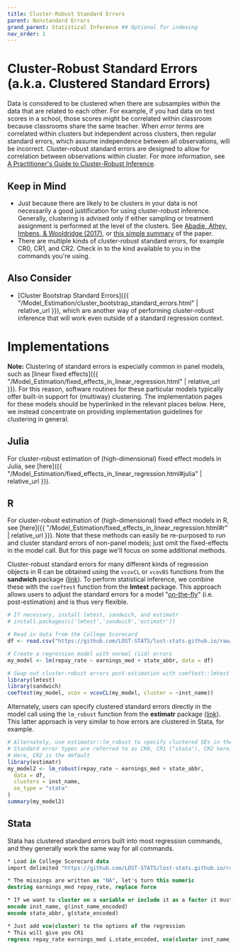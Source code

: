 ```yaml
---
title: Cluster-Robust Standard Errors
parent: Nonstandard Errors
grand_parent: Statistical Inference ## Optional for indexing
nav_order: 1
---
```


# Cluster-Robust Standard Errors (a.k.a. Clustered Standard Errors)

Data is considered to be clustered when there are subsamples within the data that are related to each other. For example, if you had data on test scores in a school, those scores might be correlated within classroom because classrooms share the same teacher. When *error terms* are correlated within clusters but independent across clusters, then regular standard errors, which assume independence between all observations, will be incorrect. Cluster-robust standard errors are designed to allow for correlation between observations within cluster. For more information, see [A Practitioner's Guide to Cluster-Robust Inference](http://cameron.econ.ucdavis.edu/research/Cameron_Miller_JHR_2015_February.pdf).

## Keep in Mind

- Just because there are likely to be clusters in your data is not necessarily a good justification for using cluster-robust inference. Generally, clustering is advised only if either sampling or treatment assignment is performed at the level of the clusters. See [Abadie, Athey, Imbens, & Wooldridge (2017)](https://arxiv.org/abs/1710.02926), or [this simple summary](https://blogs.worldbank.org/impactevaluations/when-should-you-cluster-standard-errors-new-wisdom-econometrics-oracle) of the paper.
- There are multiple kinds of cluster-robust standard errors, for example CR0, CR1, and CR2. Check in to the kind available to you in the commands you're using.

## Also Consider

- [Cluster Bootstrap Standard Errors]({{ "/Model_Estimation/cluster_bootstrap_standard_errors.html" | relative_url }}), which are another way of performing cluster-robust inference that will work even outside of a standard regression context.

# Implementations

**Note:** Clustering of standard errors is especially common in panel models, such as [linear fixed effects]({{ "/Model_Estimation/fixed_effects_in_linear_regression.html" | relative_url }}). For this reason, software routines for these particular models typically offer built-in support for (multiway) clustering. The implementation pages for these models should be hyperlinked in the relevant places below. Here, we instead concentrate on providing implementation guidelines for clustering in general.

## Julia

For cluster-robust estimation of (high-dimensional) fixed effect models in Julia, see [here]({{ "/Model_Estimation/fixed_effects_in_linear_regression.html#julia" | relative_url }}).

## R

For cluster-robust estimation of (high-dimensional) fixed effect models in R, see [here]({{ "/Model_Estimation/fixed_effects_in_linear_regression.html#r" | relative_url }}). Note that these methods can easily be re-purposed to run and cluster standard errors of non-panel models; just omit the fixed-effects in the model call. But for this page we'll focus on some additional methods.

Cluster-robust standard errors for many different kinds of regression objects in R can be obtained using the `vcovCL` or `vcovBS` functions from the **sandwich** package ([link](http://sandwich.r-forge.r-project.org/index.html)). To perform statistical inference, we combine these with the `coeftest` function from the **lmtest** package. This approach allows users to adjust the standard errors for a model "[on-the-fly](https://grantmcdermott.com/better-way-adjust-SEs/)" (i.e. post-estimation) and is thus very flexible.

```r
# If necessary, install lmtest, sandwich, and estimatr
# install.packages(c('lmtest','sandwich','estimatr'))

# Read in data from the College Scorecard
df <- read.csv("https://github.com/LOST-STATS/lost-stats.github.io/raw/source/Model_Estimation/Data/Fixed_Effects_in_Linear_Regression/Scorecard.csv")

# Create a regression model with normal (iid) errors
my_model <- lm(repay_rate ~ earnings_med + state_abbr, data = df)

# Swap out cluster-robust errors post-estimation with coeftest::lmtest and sandwich::vcovCL
library(lmtest)
library(sandwich)
coeftest(my_model, vcov = vcovCL(my_model, cluster = ~inst_name))
```

Alternately, users can specify clustered standard errors directly in the model call using the `lm_robust` function from the **estimatr** package ([link](https://github.com/DeclareDesign/estimatr)). This latter approach is very similar to how errors are clustered in Stata, for example.

```r
# Alternately, use estimator::lm_robust to specify clustered SEs in the original model call.
# Standard error types are referred to as CR0, CR1 ("stata"), CR2 here.
# Here, CR2 is the default
library(estimatr)
my_model2 <- lm_robust(repay_rate ~ earnings_med + state_abbr,
  data = df,
  clusters = inst_name,
  se_type = "stata"
)
summary(my_model2)
```

## Stata

Stata has clustered standard errors built into most regression commands, and they generally work the same way for all commands.

```stata
* Load in College Scorecard data
import delimited "https://github.com/LOST-STATS/lost-stats.github.io/raw/source/Model_Estimation/Data/Fixed_Effects_in_Linear_Regression/Scorecard.csv", clear

* The missings are written as "NA", let's turn this numeric
destring earnings_med repay_rate, replace force

* If we want to cluster on a variable or include it as a factor it must not be a string
encode inst_name, g(inst_name_encoded)
encode state_abbr, g(state_encoded)

* Just add vce(cluster) to the options of the regression
* This will give you CR1
regress repay_rate earnings_med i.state_encoded, vce(cluster inst_name_encoded)
```
